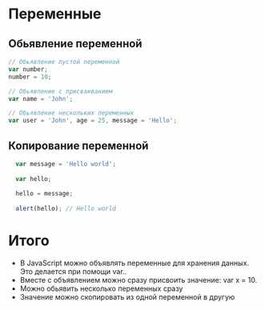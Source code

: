 # Переменные

## Обьявление переменной
```javascript
// Обьявление пустой переменной
var number;
number = 10;

// Обьявление с присваиванием
var name = 'John';

// Обьявление нескольких переменных
var user = 'John', age = 25, message = 'Hello';

```
## Копирование переменной
```javascript
  var message = 'Hello world';
  
  var hello;
  
  hello = message;
  
  alert(hello); // Hello world
```
# Итого

* В JavaScript можно объявлять переменные для хранения данных. Это делается при помощи var..
* Вместе с объявлением можно сразу присвоить значение: var x = 10.
* Можно обьявить несколько переменных сразу
* Значение можно скопировать из одной переменной в другую
